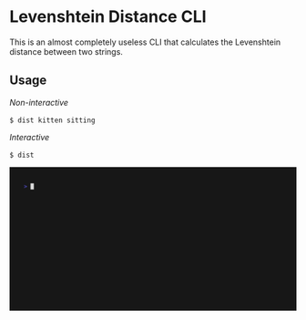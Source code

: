 # Levenshtein Distance CLI

This is an almost completely useless CLI that calculates the Levenshtein distance between two strings.

## Usage

_Non-interactive_
```
$ dist kitten sitting
```

_Interactive_
```
$ dist
```

![](demo.gif)
